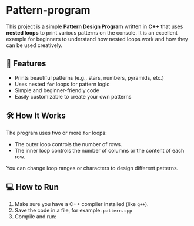 # Pattern-program

This project is a simple **Pattern Design Program** written in **C++** that uses **nested loops** to print various patterns on the console. It is an excellent example for beginners to understand how nested loops work and how they can be used creatively.

## 🚀 Features

- Prints beautiful patterns (e.g., stars, numbers, pyramids, etc.)
- Uses nested `for` loops for pattern logic
- Simple and beginner-friendly code
- Easily customizable to create your own patterns

## 🛠️ How It Works

The program uses two or more `for` loops:
- The outer loop controls the number of rows.
- The inner loop controls the number of columns or the content of each row.

You can change loop ranges or characters to design different patterns.

## 💻 How to Run

1. Make sure you have a C++ compiler installed (like `g++`).
2. Save the code in a file, for example: `pattern.cpp`
3. Compile and run:

